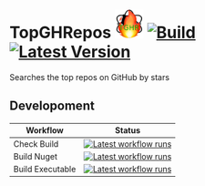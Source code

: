 # TopGHRepos <img src="assets/TGHR-128.png" width="50" /> [![Build](https://img.shields.io/github/workflow/status/litetex/TopGHRepos/Master%20CI)](https://github.com/litetex/TopGHRepos/actions?query=workflow%3A%22Master+CI%22) [![Latest Version](https://img.shields.io/github/v/release/litetex/TopGHRepos)](https://github.com/litetex/TopGHRepos/releases)
Searches the top repos on GitHub by stars 

## Developoment
| Workflow | Status |
| --- | --- |
| Check Build | [![Latest workflow runs](https://img.shields.io/github/workflow/status/litetex/TopGHRepos/Check%20Build/develop)](https://github.com/litetex/TopGHRepos/actions?query=workflow%3A%22Check+Build%22+branch%3Adevelop) |
| Build Nuget | [![Latest workflow runs](https://img.shields.io/github/workflow/status/litetex/TopGHRepos/Build%20Nuget/develop)](https://github.com/litetex/TopGHRepos/actions?query=workflow%3A%22Build+Nuget%22+branch%3Adevelop) |
| Build Executable | [![Latest workflow runs](https://img.shields.io/github/workflow/status/litetex/TopGHRepos/Build%20Executable/develop)](https://github.com/litetex/TopGHRepos/actions?query=workflow%3A%22Build+Executable%22+branch%3Adevelop) |
